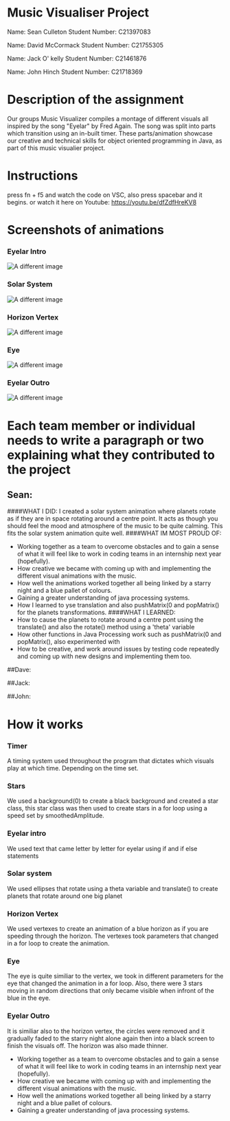 # Music Visualiser Project

Name: Sean Culleton
Student Number: C21397083

Name: David McCormack
Student Number: C21755305

Name: Jack O' kelly
Student Number: C21461876

Name: John Hinch
Student Number: C21718369

# Description of the assignment
Our groups Music Visualizer compiles a montage of different visuals all inspired by the song "Eyelar" by Fred Again. The song was split into parts which transition using an in-built timer. These parts/animation showcase our creative and technical skills for object oriented programming in Java, as part of this music visualier project.

# Instructions
press fn + f5 and watch the code on VSC, also press spacebar and it begins.
or watch it here on Youtube: https://youtu.be/dfZdfHreKV8

# Screenshots of animations
### Eyelar Intro
![A different image](https://oopassignment.files.wordpress.com/2023/05/eyelar-1.jpeg?w=1024)

### Solar System
![A different image](https://oopassignment.files.wordpress.com/2023/05/solar.jpeg?w=1024)

### Horizon Vertex
![A different image](https://oopassignment.files.wordpress.com/2023/05/vertex.jpeg?w=1024)

### Eye
![A different image](https://oopassignment.files.wordpress.com/2023/05/eye.jpeg?w=1024)

### Eyelar Outro
![A different image](https://oopassignment.files.wordpress.com/2023/05/outro.jpeg?w=1024)

# Each team member or individual needs to write a paragraph or two explaining what they contributed to the project
## Sean:
####WHAT I DID:
I created a solar system animation where planets rotate as if they are in space rotating around a centre point. It acts as though you should feel the mood and atmosphere of the music to be quite calming. This fits the solar system animation quite well.
####WHAT IM MOST PROUD OF:
- Working together as a team to overcome obstacles and to gain a sense of what it will feel like to work in coding teams in an internship next year (hopefully).
- How creative we became with coming up with and implementing the different visual animations with the music.
- How well the animations worked together all being linked by a starry night and a blue pallet of colours.
- Gaining a greater understanding of java processing systems.
- How I learned to yse translation and also pushMatrix(0 and popMatrix() for the planets transformations.
####WHAT I LEARNED:
- How to cause the planets to rotate around a centre pont using the translate() and also the rotate() method using a 'theta' variable 
- How other functions in Java Processing work such as pushMatrix(0 and popMatrix(), also experimented with 
- How to be creative, and work around issues by testing code repeatedly and coming up with new designs and implementing them too.

##Dave:

##Jack:

##John:


# How it works
### Timer
A timing system used throughout the program that dictates which visuals play at which time. Depending on the time set.

### Stars
We used a background(0) to create a black background and created a star class, this star class was then used to create stars in a for loop using a speed set by smoothedAmplitude.

### Eyelar intro
We used text that came letter by letter for eyelar using if and if else statements

### Solar system
We used ellipses that rotate using a theta variable and translate() to create planets that rotate around one big planet

### Horizon Vertex
We used vertexes to create an animation of a blue horizon as if you are speeding through the horizon. The vertexes took parameters that changed in a for loop to create the animation.

### Eye
The eye is quite similiar to the vertex, we took in different parameters for the eye that changed the animation in a for loop. Also, there were 3 stars moving in random directions that only became visible when infront of the blue in the eye.

### Eyelar Outro
It is similiar also to the horizon vertex, the circles were removed and it gradually faded to the starry night alone again then into a black screen to finish the visuals off. The horizon was also made thinner.

- Working together as a team to overcome obstacles and to gain a sense of what it will feel like to work in coding teams in an internship next year (hopefully).
- How creative we became with coming up with and implementing the different visual animations with the music.
- How well the animations worked together all being linked by a starry night and a blue pallet of colours.
- Gaining a greater understanding of java processing systems.
